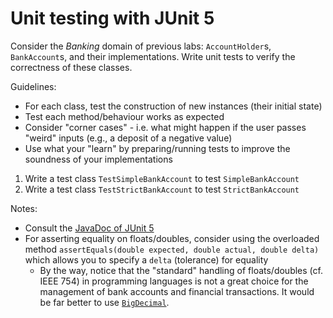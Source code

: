 # Unit testing with JUnit 5

Consider the *Banking* domain of previous labs: `AccountHolder`s, `BankAccount`s, and their implementations.
Write unit tests to verify the correctness of these classes.

Guidelines:

* For each class, test the construction of new instances (their initial state)
* Test each method/behaviour works as expected
* Consider "corner cases" - i.e. what might happen if the user passes "weird" inputs (e.g., a deposit of a negative value)
* Use what your "learn" by preparing/running tests to improve the soundness of your implementations

1. Write a test class `TestSimpleBankAccount` to test `SimpleBankAccount`
2. Write a test class `TestStrictBankAccount` to test `StrictBankAccount`

Notes:

* Consult the [JavaDoc of JUnit 5](https://junit.org/junit5/docs/5.0.1/api/org/junit/jupiter/api/package-summary.html)
* For asserting equality on floats/doubles, consider using the overloaded method `assertEquals(double expected, double actual, double delta)` which allows you to specify a `delta` (tolerance) for equality
    * By the way, notice that the "standard" handling of floats/doubles (cf. IEEE 754) in programming languages is not a great choice for the management of bank accounts and financial transactions. It would be far better to use [`BigDecimal`](https://docs.oracle.com/javase/8/docs/api/java/math/BigDecimal.html).